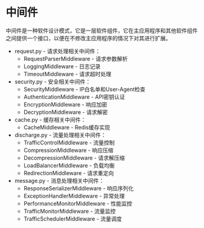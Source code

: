 # 中间件

中间件是一种软件设计模式，它是一层软件组件，它在主应用程序和其他软件组件之间提供一个接口，以便在不修改主应用程序的情况下对其进行扩展。
- request.py - 请求处理相关中间件： 
  - RequestParserMiddleware - 请求参数解析 
  - LoggingMiddleware - 日志记录 
  - TimeoutMiddleware - 请求超时处理
- security.py - 安全相关中间件：
  - SecurityMiddleware - IP白名单和User-Agent检查
  - AuthenticationMiddleware - API密钥认证
  - EncryptionMiddleware - 响应加密
  - DecryptionMiddleware - 请求解密
- cache.py - 缓存相关中间件：
  - CacheMiddleware - Redis缓存实现
- discharge.py - 流量处理相关中间件：
  - TrafficControlMiddleware - 流量控制
  - CompressionMiddleware - 响应压缩
  - DecompressionMiddleware - 请求解压缩
  - LoadBalancerMiddleware - 负载均衡
  - RedirectionMiddleware - 请求重定向
- message.py - 消息处理相关中间件：
  - ResponseSerializerMiddleware - 响应序列化
  - ExceptionHandlerMiddleware - 异常处理
  - PerformanceMonitorMiddleware - 性能监控
  - TrafficMonitorMiddleware - 流量监控
  - TrafficSchedulerMiddleware - 流量调度
